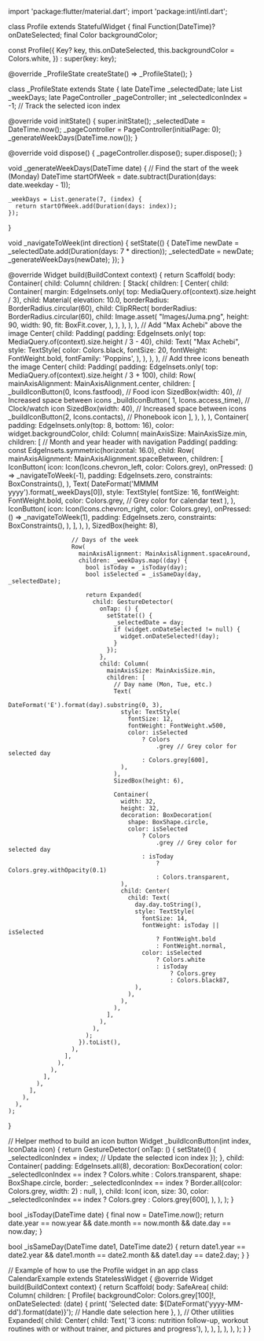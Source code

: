 import 'package:flutter/material.dart';
import 'package:intl/intl.dart';

class Profile extends StatefulWidget {
  final Function(DateTime)? onDateSelected;
  final Color backgroundColor;

  const Profile({
    Key? key,
    this.onDateSelected,
    this.backgroundColor = Colors.white,
  }) : super(key: key);

  @override
  _ProfileState createState() => _ProfileState();
}

class _ProfileState extends State<Profile> {
  late DateTime _selectedDate;
  late List<DateTime> _weekDays;
  late PageController _pageController;
  int _selectedIconIndex = -1; // Track the selected icon index

  @override
  void initState() {
    super.initState();
    _selectedDate = DateTime.now();
    _pageController = PageController(initialPage: 0);
    _generateWeekDays(DateTime.now());
  }

  @override
  void dispose() {
    _pageController.dispose();
    super.dispose();
  }

  void _generateWeekDays(DateTime date) {
    // Find the start of the week (Monday)
    DateTime startOfWeek = date.subtract(Duration(days: date.weekday - 1));

    _weekDays = List.generate(7, (index) {
      return startOfWeek.add(Duration(days: index));
    });
  }

  void _navigateToWeek(int direction) {
    setState(() {
      DateTime newDate = _selectedDate.add(Duration(days: 7 * direction));
      _selectedDate = newDate;
      _generateWeekDays(newDate);
    });
  }

  @override
  Widget build(BuildContext context) {
    return Scaffold(
      body: Container(
        child: Column(
          children: [
            Stack(
              children: [
                Center(
                  child: Container(
                    margin: EdgeInsets.only(
                        top: MediaQuery.of(context).size.height / 3),
                    child: Material(
                      elevation: 10.0,
                      borderRadius: BorderRadius.circular(60),
                      child: ClipRRect(
                        borderRadius: BorderRadius.circular(60),
                        child: Image.asset(
                          "Images/Juma.png",
                          height: 90,
                          width: 90,
                          fit: BoxFit.cover,
                        ),
                      ),
                    ),
                  ),
                ),
                // Add "Max Achebi" above the image
                Center(
                  child: Padding(
                    padding: EdgeInsets.only(
                        top: MediaQuery.of(context).size.height / 3 - 40),
                    child: Text(
                      "Max Achebi",
                      style: TextStyle(
                        color: Colors.black,
                        fontSize: 20,
                        fontWeight: FontWeight.bold,
                        fontFamily: 'Poppins',
                      ),
                    ),
                  ),
                ),
                // Add three icons beneath the image
                Center(
                  child: Padding(
                    padding: EdgeInsets.only(
                        top: MediaQuery.of(context).size.height / 3 + 100),
                    child: Row(
                      mainAxisAlignment: MainAxisAlignment.center,
                      children: [
                        _buildIconButton(0, Icons.fastfood), // Food icon
                        SizedBox(width: 40), // Increased space between icons
                        _buildIconButton(
                            1, Icons.access_time), // Clock/watch icon
                        SizedBox(width: 40), // Increased space between icons
                        _buildIconButton(2, Icons.contacts), // Phonebook icon
                      ],
                    ),
                  ),
                ),
                Container(
                  padding: EdgeInsets.only(top: 8, bottom: 16),
                  color: widget.backgroundColor,
                  child: Column(
                    mainAxisSize: MainAxisSize.min,
                    children: [
                      // Month and year header with navigation
                      Padding(
                        padding: const EdgeInsets.symmetric(horizontal: 16.0),
                        child: Row(
                          mainAxisAlignment: MainAxisAlignment.spaceBetween,
                          children: [
                            IconButton(
                              icon:
                                  Icon(Icons.chevron_left, color: Colors.grey),
                              onPressed: () => _navigateToWeek(-1),
                              padding: EdgeInsets.zero,
                              constraints: BoxConstraints(),
                            ),
                            Text(
                              DateFormat('MMMM yyyy').format(_weekDays[0]),
                              style: TextStyle(
                                fontSize: 16,
                                fontWeight: FontWeight.bold,
                                color:
                                    Colors.grey, // Grey color for calendar text
                              ),
                            ),
                            IconButton(
                              icon:
                                  Icon(Icons.chevron_right, color: Colors.grey),
                              onPressed: () => _navigateToWeek(1),
                              padding: EdgeInsets.zero,
                              constraints: BoxConstraints(),
                            ),
                          ],
                        ),
                      ),
                      SizedBox(height: 8),

                      // Days of the week
                      Row(
                        mainAxisAlignment: MainAxisAlignment.spaceAround,
                        children: _weekDays.map((day) {
                          bool isToday = _isToday(day);
                          bool isSelected = _isSameDay(day, _selectedDate);

                          return Expanded(
                            child: GestureDetector(
                              onTap: () {
                                setState(() {
                                  _selectedDate = day;
                                  if (widget.onDateSelected != null) {
                                    widget.onDateSelected!(day);
                                  }
                                });
                              },
                              child: Column(
                                mainAxisSize: MainAxisSize.min,
                                children: [
                                  // Day name (Mon, Tue, etc.)
                                  Text(
                                    DateFormat('E').format(day).substring(0, 3),
                                    style: TextStyle(
                                      fontSize: 12,
                                      fontWeight: FontWeight.w500,
                                      color: isSelected
                                          ? Colors
                                              .grey // Grey color for selected day
                                          : Colors.grey[600],
                                    ),
                                  ),
                                  SizedBox(height: 6),

                                  Container(
                                    width: 32,
                                    height: 32,
                                    decoration: BoxDecoration(
                                      shape: BoxShape.circle,
                                      color: isSelected
                                          ? Colors
                                              .grey // Grey color for selected day
                                          : isToday
                                              ? Colors.grey.withOpacity(0.1)
                                              : Colors.transparent,
                                    ),
                                    child: Center(
                                      child: Text(
                                        day.day.toString(),
                                        style: TextStyle(
                                          fontSize: 14,
                                          fontWeight: isToday || isSelected
                                              ? FontWeight.bold
                                              : FontWeight.normal,
                                          color: isSelected
                                              ? Colors.white
                                              : isToday
                                                  ? Colors.grey
                                                  : Colors.black87,
                                        ),
                                      ),
                                    ),
                                  ),
                                ],
                              ),
                            ),
                          );
                        }).toList(),
                      ),
                    ],
                  ),
                ),
              ],
            ),
          ],
        ),
      ),
    );
  }

  // Helper method to build an icon button
  Widget _buildIconButton(int index, IconData icon) {
    return GestureDetector(
      onTap: () {
        setState(() {
          _selectedIconIndex = index; // Update the selected icon index
        });
      },
      child: Container(
        padding: EdgeInsets.all(8),
        decoration: BoxDecoration(
          color:
              _selectedIconIndex == index ? Colors.white : Colors.transparent,
          shape: BoxShape.circle,
          border: _selectedIconIndex == index
              ? Border.all(color: Colors.grey, width: 2)
              : null,
        ),
        child: Icon(
          icon,
          size: 30,
          color: _selectedIconIndex == index ? Colors.grey : Colors.grey[600],
        ),
      ),
    );
  }

  bool _isToday(DateTime date) {
    final now = DateTime.now();
    return date.year == now.year &&
        date.month == now.month &&
        date.day == now.day;
  }

  bool _isSameDay(DateTime date1, DateTime date2) {
    return date1.year == date2.year &&
        date1.month == date2.month &&
        date1.day == date2.day;
  }
}

// Example of how to use the Profile widget in an app
class CalendarExample extends StatelessWidget {
  @override
  Widget build(BuildContext context) {
    return Scaffold(
      body: SafeArea(
        child: Column(
          children: [
            Profile(
              backgroundColor: Colors.grey[100]!,
              onDateSelected: (date) {
                print(
                    'Selected date: ${DateFormat('yyyy-MM-dd').format(date)}');
                // Handle date selection here
              },
            ),
            // Other utilities
            Expanded(
              child: Center(
                child: Text(
                    '3 icons: nutrition follow-up, workout routines with or without trainer, and pictures and progress'),
              ),
            ),
          ],
        ),
      ),
    );
  }
}


